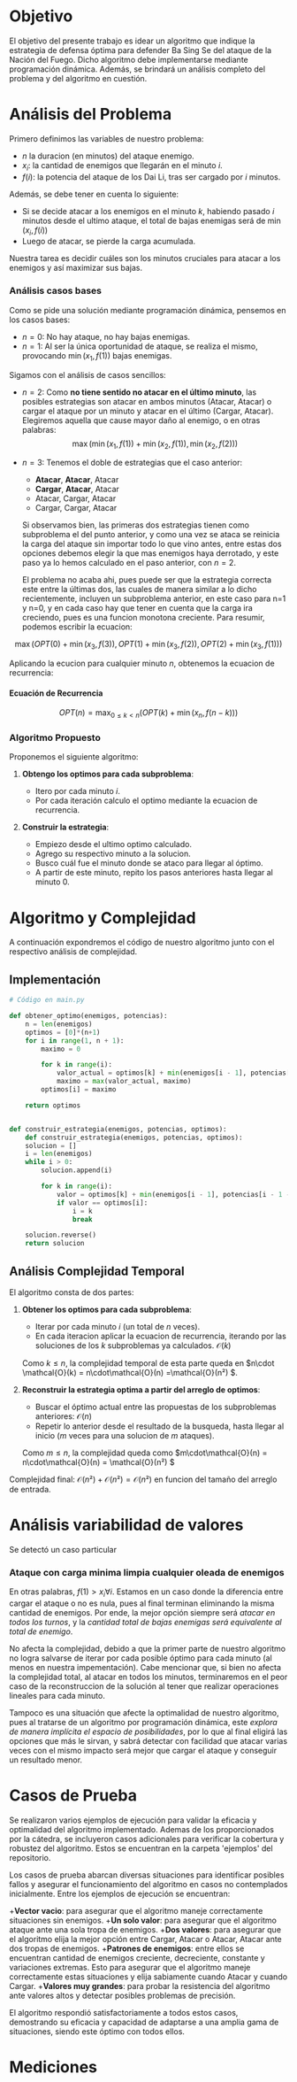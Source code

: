 # Objetivo

El objetivo del presente trabajo es idear un algoritmo que indique la estrategia de defensa óptima para defender Ba Sing Se del ataque de la Nación del Fuego. Dicho algoritmo debe implementarse mediante programación dinámica. Además, se brindará un análisis completo del problema y del algoritmo en cuestión.

# Análisis del Problema

Primero definimos las variables de nuestro problema:
- $n$ la duracion (en minutos) del ataque enemigo.
- $x_i$: la cantidad de enemigos que llegarán en el minuto $i$.
- $f(i)$: la potencia del ataque de los Dai Li, tras ser cargado por $i$ minutos.

Además, se debe tener en cuenta lo siguiente:
- Si se decide atacar a los enemigos en el minuto $k$, habiendo pasado $i$ minutos desde el ultimo ataque, el total de bajas enemigas será de $\min(x_i, f(i))$
- Luego de atacar, se pierde la carga acumulada.

Nuestra tarea es decidir cuáles son los minutos cruciales para atacar a los enemigos y así maximizar sus bajas.

### Análisis casos bases

Como se pide una solución mediante programación dinámica, pensemos en los casos bases:
- $n=0$: No hay ataque, no hay bajas enemigas.
- $n=1$: Al ser la única oportunidad de ataque, se realiza el mismo, provocando $\min(x_1, f(1))$ bajas enemigas.

Sigamos con el análisis de casos sencillos:
- $n=2$: Como **no tiene sentido no atacar en el último minuto**, las posibles estrategias son atacar en ambos minutos (Atacar, Atacar) o cargar el ataque por un minuto y atacar en el último (Cargar, Atacar). Elegiremos aquella que cause mayor daño al enemigo, o en otras palabras:
$$\max(\min(x_1,f(1))+\min(x_2, f(1)), \min(x_2, f(2)))$$

- $n=3$: Tenemos el doble de estrategias que el caso anterior:
    - **Atacar**, **Atacar**, Atacar
    - **Cargar**, **Atacar**, Atacar
    - Atacar, Cargar, Atacar
    - Cargar, Cargar, Atacar

    Si observamos bien, las primeras dos estrategias tienen como subproblema el del punto anterior, y como una vez se ataca se reinicia la carga del ataque sin importar todo lo que vino antes, entre estas dos opciones debemos elegir la que mas enemigos haya derrotado, y este paso ya lo hemos calculado en el paso anterior, con $n=2$.

    El problema no acaba ahi, pues puede ser que la estrategia correcta este entre la últimas dos, las cuales de manera similar a lo dicho recientemente,  incluyen un subproblema anterior, en este caso para n=1 y n=0, y en cada caso hay que tener en cuenta que la carga ira creciendo, pues es una funcion monotona creciente.
Para resumir, podemos escribir la ecuacion:

$$\max(OPT(0) + \min(x_3,f(3)), OPT(1) + \min(x_3, f(2)), OPT(2) + \min(x_3, f(1)))$$

Aplicando la ecucion para cualquier minuto $n$, obtenemos la ecuacion de recurrencia:

#### Ecuación de Recurrencia

$$
OPT(n) = \max_{0\le k\lt n}\left(OPT(k) +\min(x_{n},f(n-k))\right)
$$

### Algoritmo Propuesto

Proponemos el siguiente algoritmo:
1. **Obtengo los optimos para cada subproblema**:
    + Itero por cada minuto $i$.
    + Por cada iteración calculo el optimo mediante la ecuacion de recurrencia.

2. **Construir la estrategia**:
    + Empiezo desde el ultimo optimo calculado.
    + Agrego su respectivo minuto a la solucion.
    + Busco cuál fue el minuto donde se ataco para llegar al óptimo.
    + A partir de este minuto, repito los pasos anteriores hasta llegar al minuto 0.
  

# Algoritmo y Complejidad
A continuación expondremos el código de nuestro algoritmo junto con el respectivo análisis de complejidad.

## Implementación

```python
# Código en main.py

def obtener_optimo(enemigos, potencias):
    n = len(enemigos)
    optimos = [0]*(n+1)
    for i in range(1, n + 1):
        maximo = 0

        for k in range(i):
            valor_actual = optimos[k] + min(enemigos[i - 1], potencias[i - 1 - k])
            maximo = max(valor_actual, maximo)
        optimos[i] = maximo

    return optimos


def construir_estrategia(enemigos, potencias, optimos):
    def construir_estrategia(enemigos, potencias, optimos):
    solucion = []
    i = len(enemigos)
    while i > 0:
        solucion.append(i)

        for k in range(i):
            valor = optimos[k] + min(enemigos[i - 1], potencias[i - 1 - k])
            if valor == optimos[i]:
                i = k
                break    

    solucion.reverse()
    return solucion
```

## Análisis Complejidad Temporal
El algoritmo consta de dos partes: 

1. **Obtener los optimos para cada subproblema**: 
    + Iterar por cada minuto $i$ (un total de $n$ veces). 
    + En cada iteracion aplicar la ecuacion de recurrencia, iterando por las soluciones de los $k$ subproblemas ya calculados. $\mathcal{O}(k)$
    
    Como $k \le n$, la complejidad temporal de esta parte queda en $n\cdot \mathcal{O}(k) = n\cdot\mathcal{O}(n) =\mathcal{O}(n²) $.


2. **Reconstruir la estrategia optima a partir del arreglo de optimos**:
    + Buscar el óptimo actual entre las propuestas de los subproblemas anteriores: $\mathcal{O}(n)$ 
    + Repetir lo anterior desde el resultado de la busqueda, hasta llegar al inicio ($m$ veces para una solucion de $m$ ataques).

    Como $m\le n$, la complejidad queda como $m\cdot\mathcal{O}(n) = n\cdot\mathcal{O}(n) = \mathcal{O}(n²) $

Complejidad final: $\mathcal{O}(n²) + \mathcal{O}(n²) = \mathcal{O}(n²)$ en funcion del tamaño del arreglo de entrada.

# Análisis variabilidad de valores

Se detectó un caso particular

### Ataque con carga minima limpia cualquier oleada de enemigos

En otras palabras, $f(1) > x_i \forall i$. Estamos en un caso donde la diferencia entre cargar el ataque o no es nula, pues al final terminan eliminando la misma cantidad de enemigos. Por ende, la mejor opción siempre será _atacar en todos los turnos_, y la _cantidad total de bajas enemigas será equivalente al total de enemigo_.

No afecta la complejidad, debido a que la primer parte de nuestro algoritmo no logra salvarse de iterar por cada posible óptimo para cada minuto (al menos en nuestra impementación). 
Cabe mencionar que, si bien no afecta la complejidad total, al atacar en todos los minutos, terminaremos en el peor caso de la reconstruccion de la solución al tener que realizar operaciones lineales para cada minuto.

Tampoco es una situación que afecte la optimalidad de nuestro algoritmo, pues al tratarse de un algoritmo por programación dinámica, este _explora de manera implícita el espacio de posibilidades_, por lo que al final eligirá las opciones que más le sirvan, y sabrá detectar con facilidad que atacar varias veces con el mismo impacto será mejor que cargar el ataque y conseguir un resultado menor. 

# Casos de Prueba

Se realizaron varios ejemplos de ejecución para validar la eficacia y optimalidad del algoritmo implementado. Ademas de los proporcionados por la cátedra, se incluyeron casos adicionales para verificar la cobertura y robustez del algoritmo. Estos se encuentran en la carpeta 'ejemplos' del repositorio.

Los casos de prueba abarcan diversas situaciones para identificar posibles fallos y asegurar el funcionamiento del algoritmo en casos no contemplados inicialmente. Entre los ejemplos de ejecución se encuentran:

   +**Vector vacio**: para asegurar que el algoritmo maneje correctamente situaciones sin enemigos.
   +**Un solo valor**: para asegurar que el algoritmo ataque ante una sola tropa de enemigos.
   +**Dos valores**: para asegurar que el algoritmo elija la mejor opción entre Cargar, Atacar o Atacar, Atacar ante dos 
                     tropas de enemigos.
   +**Patrones de enemigos**: entre ellos se encuentran cantidad de enemigos creciente, decreciente, constante y         
                              variaciones extremas. Esto para asegurar que el algoritmo maneje correctamente estas 
                              situaciones y elija sabiamente cuando Atacar y cuando Cargar.
   +**Valores muy grandes**: para probar la resistencia del algoritmo ante valores altos y detectar posibles problemas de 
                             precisión.

El algoritmo respondió satisfactoriamente a todos estos casos, demostrando su eficacia y capacidad de adaptarse a una amplia gama de situaciones, siendo este óptimo con todos ellos.

# Mediciones
